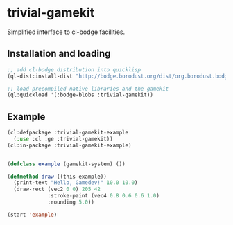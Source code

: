 # trivial-gamekit

Simplified interface to cl-bodge facilities.

## Installation and loading

```lisp
;; add cl-bodge distribution into quicklisp
(ql-dist:install-dist "http://bodge.borodust.org/dist/org.borodust.bodge.txt")

;; load precompiled native libraries and the gamekit
(ql:quickload '(:bodge-blobs :trivial-gamekit))
```


## Example
```lisp
(cl:defpackage :trivial-gamekit-example
  (:use :cl :ge :trivial-gamekit))
(cl:in-package :trivial-gamekit-example)


(defclass example (gamekit-system) ())

(defmethod draw ((this example))
  (print-text "Hello, Gamedev!" 10.0 10.0)
  (draw-rect (vec2 0 0) 205 42
             :stroke-paint (vec4 0.8 0.6 0.6 1.0)
             :rounding 5.0))

(start 'example)
```